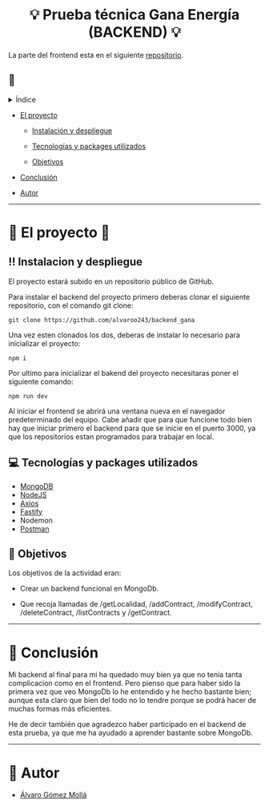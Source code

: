 # <center>:bulb: Prueba técnica Gana Energía (BACKEND) :bulb:</center>

La parte del frontend esta en el siguiente [repositorio]().

## :round_pushpin:
<details>
    <summary>Índice</summary>
    <ol>
    <li>
      <a href="#el-proyecto">Sobre el proyecto</a>
      <ul>
        <li><a href="#hecho-con">Hecho con</a></li>
      </ul>
    </li>
    <li>
      <ul>
        <li><a href="#installacion">Instalación</a></li>
      </ul>
    </li>
    <li><a href="#testing">Testing</a></li>
    <li><a href="#licencia">Licencia</a></li>
    <li><a href="#contacto">Contacto</a></li>
    <li><a href="#agradecimientos">Agradecimientos</a></li>
  </ol>
</details>

- [El proyecto](#el-proyecto)

    - [Instalación y despliegue](#instalacion-y-despliegue)

    - [Tecnologías y packages utilizados](#tecnologías-y-packages-utilizados)

    - [Objetivos](#objetivos)

- [Conclusión](#conclusión)

- [Autor](#autor)

---

# :battery: El proyecto :battery:

## :bangbang: Instalacion y despliegue

El proyecto estará subido en un repositorio público de GitHub.

Para instalar el backend del proyecto primero deberas clonar el siguiente repositorio, con el comando git clone:

``` 
git clone https://github.com/alvaroo243/backend_gana
```

Una vez esten clonados los dos, deberas de instalar lo necesario para inicializar el proyecto:

```
npm i
```

Por ultimo para inicializar el bakend del proyecto necesitaras poner el siguiente comando: 

```
npm run dev
```

Al iniciar el frontend se abrirá una ventana nueva en el navegador predeterminado del equipo.
Cabe añadir que para que funcione todo bien hay que iniciar primero el backend para que se inicie en el puerto 3000, ya que los repositorios estan programados para trabajar en local.

## :computer: Tecnologías y packages utilizados

- [MongoDB](https://www.mongodb.com/)
- [NodeJS](https://nodejs.org/)
- [Axios](https://axios-http.com/)
- [Fastify](https://www.fastify.io/)
- Nodemon
- [Postman](https://www.postman.com/)

## :dart: Objetivos

Los objetivos de la actividad eran:

- Crear un backend funcional en MongoDb.

- Que recoja llamadas de /getLocalidad, /addContract, /modifyContract, /deleteContract, /listContracts y /getContract.

---

# :scroll: Conclusión

Mi backend al final para mi ha quedado muy bien ya que no tenia tanta complicacion como en el frontend. Pero pienso que para haber sido la primera vez que veo MongoDb lo he entendido y he hecho bastante bien; aunque esta claro que bien del todo no lo tendre porque se podrá hacer de muchas formas más eficientes.

He de decir también que agradezco haber participado en el backend de esta prueba, ya que me ha ayudado a aprender bastante sobre MongoDb.

---

# :bust_in_silhouette: Autor

- [Álvaro Gómez Mollá](https://github.com/alvaroo243)